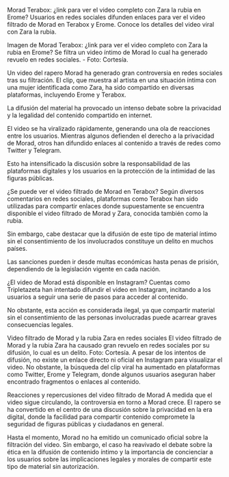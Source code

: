 Morad Terabox: ¿link para ver el video completo con Zara la rubia en Erome?
Usuarios en redes sociales difunden enlaces para ver el video filtrado de Morad en Terabox y Erome. Conoce los detalles del video viral con Zara la rubia.

Imagen de Morad Terabox: ¿link para ver el video completo con Zara la rubia en Erome?
Se filtra un video íntimo de Morad lo cual ha generado revuelo en redes sociales. - Foto: Cortesía.

Un video del rapero Morad ha generado gran controversia en redes sociales tras su filtración. El clip, que muestra al artista en una situación íntima con una mujer identificada como Zara, ha sido compartido en diversas plataformas, incluyendo Erome y Terabox.

La difusión del material ha provocado un intenso debate sobre la privacidad y la legalidad del contenido compartido en internet.

El video se ha viralizado rápidamente, generando una ola de reacciones entre los usuarios. Mientras algunos defienden el derecho a la privacidad de Morad, otros han difundido enlaces al contenido a través de redes como Twitter y Telegram.


Esto ha intensificado la discusión sobre la responsabilidad de las plataformas digitales y los usuarios en la protección de la intimidad de las figuras públicas.

¿Se puede ver el video filtrado de Morad en Terabox?
Según diversos comentarios en redes sociales, plataformas como Terabox han sido utilizadas para compartir enlaces donde supuestamente se encuentra disponible el video filtrado de Morad y Zara, conocida también como la rubia.

Sin embargo, cabe destacar que la difusión de este tipo de material íntimo sin el consentimiento de los involucrados constituye un delito en muchos países.

Las sanciones pueden ir desde multas económicas hasta penas de prisión, dependiendo de la legislación vigente en cada nación.

¿El video de Morad está disponible en Instagram?
Cuentas como Tripletazeta han intentado difundir el video en Instagram, incitando a los usuarios a seguir una serie de pasos para acceder al contenido.

No obstante, esta acción es considerada ilegal, ya que compartir material sin el consentimiento de las personas involucradas puede acarrear graves consecuencias legales.

Video filtrado de Morad y la rubia Zara en redes sociales 
El video filtrado de Morad y la rubia Zara ha causado gran revuelo en redes sociales por su difusión, lo cual es un delito. Foto: Cortesía.
A pesar de los intentos de difusión, no existe un enlace directo ni oficial en Instagram para visualizar el video. No obstante, la búsqueda del clip viral ha aumentado en plataformas como Twitter, Erome y Telegram, donde algunos usuarios aseguran haber encontrado fragmentos o enlaces al contenido.

Reacciones y repercusiones del video filtrado de Morad
A medida que el video sigue circulando, la controversia en torno a Morad crece. El rapero se ha convertido en el centro de una discusión sobre la privacidad en la era digital, donde la facilidad para compartir contenido compromete la seguridad de figuras públicas y ciudadanos en general.


Hasta el momento, Morad no ha emitido un comunicado oficial sobre la filtración del video. Sin embargo, el caso ha reavivado el debate sobre la ética en la difusión de contenido íntimo y la importancia de concienciar a los usuarios sobre las implicaciones legales y morales de compartir este tipo de material sin autorización.
